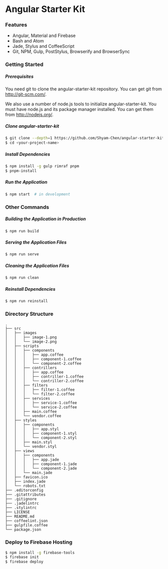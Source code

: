 # Angular Starter Kit

### Features
* Angular, Material and Firebase
* Bash and Atom
* Jade, Stylus and CoffeeScript
* Git, NPM, Gulp, PostStylus, Browserify and BrowserSync

### Getting Started

##### Prerequisites
You need git to clone the angular-starter-kit repository. You can get git from http://git-scm.com/.

We also use a number of node.js tools to initialize angular-starter-kit. You must have node.js and its package manager installed. You can get them from http://nodejs.org/.

##### Clone angular-starter-kit

```bash
$ git clone --depth=1 https://github.com/Shyam-Chen/angular-starter-kit.git <your-project-name>
$ cd <your-project-name>
```

##### Install Dependencies

```bash
$ npm install -g gulp rimraf pnpm
$ pnpm-install
```

##### Run the Application

```bash
$ npm start  # in development
```

### Other Commands

##### Building the Application in Production

```bash
$ npm run build
```

##### Serving the Application Files

```bash
$ npm run serve
```

##### Cleaning the Application Files

```bash
$ npm run clean
```

##### Reinstall Dependencies

```bash
$ npm run reinstall
```

### Directory Structure
```
.
├── src
│   ├── images
│   │   ├── image-1.png
│   │   └── image-2.png
│   ├── scripts
│   │   ├── components
│   │   │   ├── app.coffee
│   │   │   ├── component-1.coffee
│   │   │   └── component-2.coffee
│   │   ├── contrillers
│   │   │   ├── app.coffee
│   │   │   ├── contriller-1.coffee
│   │   │   └── contriller-2.coffee
│   │   ├── filters
│   │   │   ├── filter-1.coffee
│   │   │   └── filter-2.coffee
│   │   ├── services
│   │   │   ├── service-1.coffee
│   │   │   └── service-2.coffee
│   │   ├── main.coffee
│   │   └── vendor.coffee
│   ├── styles
│   │   ├── components
│   │   │   ├── app.styl
│   │   │   ├── component-1.styl
│   │   │   └── component-2.styl
│   │   ├── main.styl
│   │   └── vendor.styl
│   ├── views
│   │   ├── components
│   │   │   ├── app.jade
│   │   │   ├── component-1.jade
│   │   │   └── component-2.jade
│   │   └── main.jade
│   ├── favicon.ico
│   ├── index.jade
│   └── robots.txt
├── .editorconfig
├── .gitattributes
├── .gitignore
├── .jadelintrc
├── .stylintrc
├── LICENSE
├── README.md
├── coffeelint.json
├── gulpfile.coffee
└── package.json
```

### Deploy to Firebase Hosting
```bash
$ npm install -g firebase-tools
$ firebase init
$ firebase deploy
```
